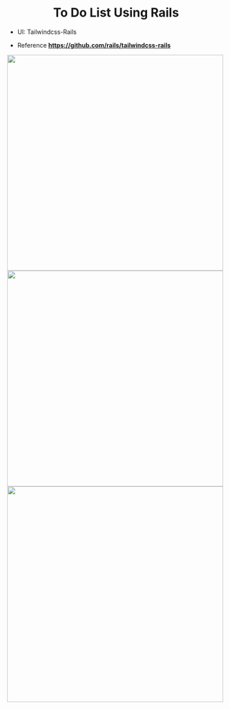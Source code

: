 <h1 align="center">To Do List Using Rails</h1>

- UI: Tailwindcss-Rails

- Reference **https://github.com/rails/tailwindcss-rails**

<img src="https://m7madmagdy.github.io/profile/todolist3.png" width="500" align="left"/>
<img src="https://m7madmagdy.github.io/profile/todolist2.png" width="500" align="left"/>
<img src="https://m7madmagdy.github.io/profile/todolist1.png" width="500" align="left"/>
